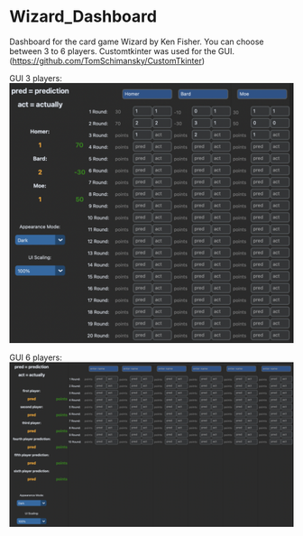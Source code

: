 # Wizard_Dashboard
Dashboard for the card game Wizard by Ken Fisher. You can choose between 3 to 6 players.
Customtkinter was used for the GUI. (https://github.com/TomSchimansky/CustomTkinter)

GUI 3 players:
![alt text](https://github.com/EricWeinz/Wizard_Dashboard/blob/main/Dashboard_3_players.png?raw=true)

GUI 6 players:
![alt text](https://github.com/EricWeinz/Wizard_Dashboard/blob/main/Dashboard_6_players.png?raw=true)
